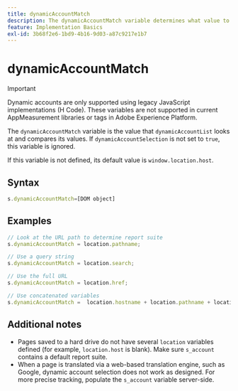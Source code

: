 ```yaml
---
title: dynamicAccountMatch
description: The dynamicAccountMatch variable determines what value to look at in dynamic accounts.
feature: Implementation Basics
exl-id: 3b68f2e6-1bd9-4b16-9d03-a87c9217e1b7
---
```

# dynamicAccountMatch

>[!IMPORTANT]
>
>Dynamic accounts are only supported using legacy JavaScript implementations (H Code). These variables are not supported in current AppMeasurement libraries or tags in Adobe Experience Platform.

The `dynamicAccountMatch` variable is the value that `dynamicAccountList` looks at and compares its values. If `dynamicAccountSelection` is not set to `true`, this variable is ignored.

If this variable is not defined, its default value is `window.location.host`.

## Syntax

```js
s.dynamicAccountMatch=[DOM object]
```

## Examples

```js
// Look at the URL path to determine report suite
s.dynamicAccountMatch = location.pathname;

// Use a query string
s.dynamicAccountMatch = location.search;

// Use the full URL
s.dynamicAccountMatch = location.href;

// Use concatenated variables
s.dynamicAccountMatch =  location.hostname + location.pathname + location.search;
```

## Additional notes

* Pages saved to a hard drive do not have several `location` variables defined (for example, `location.host` is blank). Make sure `s_account` contains a default report suite.
* When a page is translated via a web-based translation engine, such as Google, dynamic account selection does not work as designed. For more precise tracking, populate the `s_account` variable server-side.
